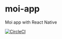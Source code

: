 # moi-app
Moi app with React Native

[![CircleCI](https://circleci.com/gh/GrowMoi/moi-app.svg?style=svg)](https://circleci.com/gh/GrowMoi/moi-app)